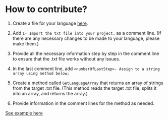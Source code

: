 # How to contribute?
1. Create a file for your language [here](https://github.com/eymenefealtun/all-words-in-all-languages/tree/main/how_to_use).
   
2. Add `1- Import the txt file into your project.` as a comment line. (If there are any necessary changes to be made to your language, please make them.)

3. Provide all the necessary information step by step in the comment line to ensure that the .txt file works without any issues.

4. In the last comment line, add `<numberOfLastStep>- Assign to a string array using method below;`

5. Create a method called `GetLanguageArray` that returns an array of strings from the target .txt file. (This method reads the target .txt file, splits it into an array, and returns the array.)

6. Provide information in the comment lines for the method as needed.
   
[See example here](https://github.com/eymenefealtun/all-words-in-all-languages/blob/main/how_to_use/C%23.cs)
  
